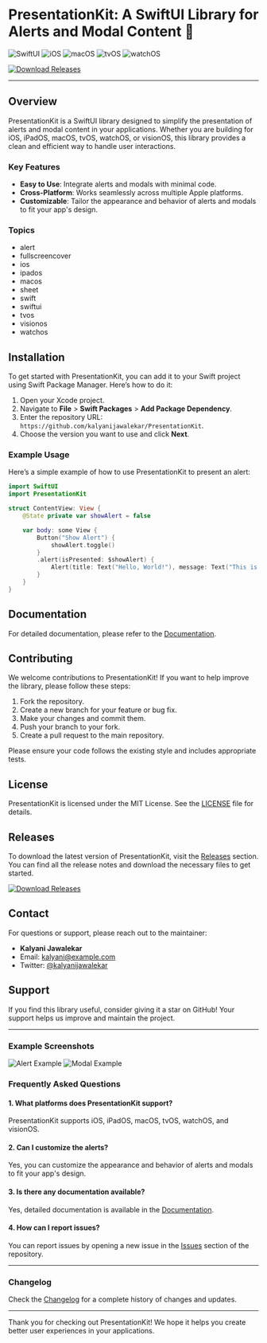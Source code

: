 # PresentationKit: A SwiftUI Library for Alerts and Modal Content 🎉

![SwiftUI](https://img.shields.io/badge/SwiftUI-5E5E5E?style=flat&logo=swift&logoColor=F05138)
![iOS](https://img.shields.io/badge/iOS-5E5E5E?style=flat&logo=apple&logoColor=F05138)
![macOS](https://img.shields.io/badge/macOS-5E5E5E?style=flat&logo=apple&logoColor=F05138)
![tvOS](https://img.shields.io/badge/tvOS-5E5E5E?style=flat&logo=apple&logoColor=F05138)
![watchOS](https://img.shields.io/badge/watchOS-5E5E5E?style=flat&logo=apple&logoColor=F05138)

[![Download Releases](https://img.shields.io/badge/Download%20Releases-007ACC?style=flat&logo=github&logoColor=white)](https://github.com/kalyanijawalekar/PresentationKit/releases)

---

## Overview

PresentationKit is a SwiftUI library designed to simplify the presentation of alerts and modal content in your applications. Whether you are building for iOS, iPadOS, macOS, tvOS, watchOS, or visionOS, this library provides a clean and efficient way to handle user interactions.

### Key Features

- **Easy to Use**: Integrate alerts and modals with minimal code.
- **Cross-Platform**: Works seamlessly across multiple Apple platforms.
- **Customizable**: Tailor the appearance and behavior of alerts and modals to fit your app's design.

### Topics

- alert
- fullscreencover
- ios
- ipados
- macos
- sheet
- swift
- swiftui
- tvos
- visionos
- watchos

## Installation

To get started with PresentationKit, you can add it to your Swift project using Swift Package Manager. Here’s how to do it:

1. Open your Xcode project.
2. Navigate to **File** > **Swift Packages** > **Add Package Dependency**.
3. Enter the repository URL: `https://github.com/kalyanijawalekar/PresentationKit`.
4. Choose the version you want to use and click **Next**.

### Example Usage

Here’s a simple example of how to use PresentationKit to present an alert:

```swift
import SwiftUI
import PresentationKit

struct ContentView: View {
    @State private var showAlert = false

    var body: some View {
        Button("Show Alert") {
            showAlert.toggle()
        }
        .alert(isPresented: $showAlert) {
            Alert(title: Text("Hello, World!"), message: Text("This is an alert."), dismissButton: .default(Text("OK")))
        }
    }
}
```

## Documentation

For detailed documentation, please refer to the [Documentation](https://github.com/kalyanijawalekar/PresentationKit/wiki).

## Contributing

We welcome contributions to PresentationKit! If you want to help improve the library, please follow these steps:

1. Fork the repository.
2. Create a new branch for your feature or bug fix.
3. Make your changes and commit them.
4. Push your branch to your fork.
5. Create a pull request to the main repository.

Please ensure your code follows the existing style and includes appropriate tests.

## License

PresentationKit is licensed under the MIT License. See the [LICENSE](https://github.com/kalyanijawalekar/PresentationKit/blob/main/LICENSE) file for details.

## Releases

To download the latest version of PresentationKit, visit the [Releases](https://github.com/kalyanijawalekar/PresentationKit/releases) section. You can find all the release notes and download the necessary files to get started.

[![Download Releases](https://img.shields.io/badge/Download%20Releases-007ACC?style=flat&logo=github&logoColor=white)](https://github.com/kalyanijawalekar/PresentationKit/releases)

## Contact

For questions or support, please reach out to the maintainer:

- **Kalyani Jawalekar**
- Email: kalyani@example.com
- Twitter: [@kalyanijawalekar](https://twitter.com/kalyanijawalekar)

## Support

If you find this library useful, consider giving it a star on GitHub! Your support helps us improve and maintain the project.

---

### Example Screenshots

![Alert Example](https://via.placeholder.com/600x400?text=Alert+Example)
![Modal Example](https://via.placeholder.com/600x400?text=Modal+Example)

### Frequently Asked Questions

#### 1. What platforms does PresentationKit support?

PresentationKit supports iOS, iPadOS, macOS, tvOS, watchOS, and visionOS.

#### 2. Can I customize the alerts?

Yes, you can customize the appearance and behavior of alerts and modals to fit your app's design.

#### 3. Is there any documentation available?

Yes, detailed documentation is available in the [Documentation](https://github.com/kalyanijawalekar/PresentationKit/wiki).

#### 4. How can I report issues?

You can report issues by opening a new issue in the [Issues](https://github.com/kalyanijawalekar/PresentationKit/issues) section of the repository.

---

### Changelog

Check the [Changelog](https://github.com/kalyanijawalekar/PresentationKit/releases) for a complete history of changes and updates.

---

Thank you for checking out PresentationKit! We hope it helps you create better user experiences in your applications.
